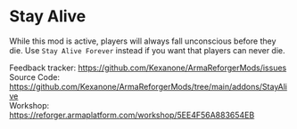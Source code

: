# Stay Alive

While this mod is active, players will always fall unconscious before they die.
Use `Stay Alive Forever` instead if you want that players can never die.

Feedback tracker: https://github.com/Kexanone/ArmaReforgerMods/issues<br>
Source Code: https://github.com/Kexanone/ArmaReforgerMods/tree/main/addons/StayAlive<br>
Workshop: https://reforger.armaplatform.com/workshop/5EE4F56A883654EB